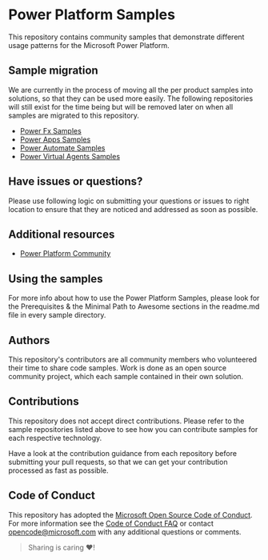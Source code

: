 # Power Platform Samples

This repository contains community samples that demonstrate different usage patterns for the Microsoft Power Platform.

## Sample migration

We are currently in the process of moving all the per product samples into solutions, so that they can be used more easily. The following repositories will still exist for the time being but will be removed later on when all samples are migrated to this repository.

- [Power Fx Samples](https://github.com/pnp/powerfx-samples)
- [Power Apps Samples](https://github.com/pnp/powerapps-samples)
- [Power Automate Samples](https://github.com/pnp/powerautomate-samples)
- [Power Virtual Agents Samples](https://github.com/pnp/powerva-samples)

## Have issues or questions?

Please use following logic on submitting your questions or issues to right location to ensure that they are noticed and addressed as soon as possible.

## Additional resources

- [Power Platform Community](https://powerusers.microsoft.com/)

## Using the samples

For more info about how to use the Power Platform Samples, please look for the Prerequisites & the Minimal Path to Awesome sections in the readme.md file in every sample directory.

## Authors

This repository's contributors are all community members who volunteered their time to share code samples. Work is done as an open source community project, which each sample contained in their own solution.

## Contributions

This repository does not accept direct contributions. Please refer to the sample repositories listed above to see how you can contribute samples for each respective technology.

Have a look at the contribution guidance from each repository before submitting your pull requests, so that we can get your contribution processed as fast as possible.

## Code of Conduct

This repository has adopted the [Microsoft Open Source Code of Conduct](https://opensource.microsoft.com/codeofconduct/). For more information see the [Code of Conduct FAQ](https://opensource.microsoft.com/codeofconduct/faq/) or contact [opencode@microsoft.com](mailto:opencode@microsoft.com) with any additional questions or comments.

> Sharing is caring ❤!
